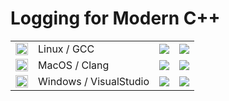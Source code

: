 # Logging for Modern C++

<!-- PROJECT SHIELDS -->
<table align="center" style="“border: none;”">
    <!-- Linux build and test -->
    <tr>
        <td>
            <img src="https://simpleicons.org/icons/ubuntu.svg" width="20" height="20">
        </td>
        <td>
            Linux / GCC
        </td>
        <td>
            <img src="https://img.shields.io/endpoint?url=https://gist.githubusercontent.com/ukoehler/6935a607aff6233d996070495bba70b7/raw/ubuntu-latest-build.json" />
        </td>
        <td>
            <img src="https://img.shields.io/endpoint?url=https://gist.githubusercontent.com/ukoehler/6935a607aff6233d996070495bba70b7/raw/ubuntu-latest-test.json" />
        </td>    
    </tr>
    <!-- MacOS build and test -->
    <tr>
        <td>
            <img src="https://simpleicons.org/icons/macos.svg" width="20" height="20">
        </td>
        <td>
            MacOS / Clang
        </td>
        <td>
            <img src="https://img.shields.io/endpoint?url=https://gist.githubusercontent.com/ukoehler/6935a607aff6233d996070495bba70b7/raw/macos-latest-build.json" />
        </td>
        <td>
            <img src="https://img.shields.io/endpoint?url=https://gist.githubusercontent.com/ukoehler/6935a607aff6233d996070495bba70b7/raw/macos-latest-test.json" />
        </td>    
    </tr>
    <!-- Windows build and test -->
    <tr>
        <td>
            <img src="https://simpleicons.org/icons/windows.svg" width="20" height="20">
        </td>
        <td>
            Windows / VisualStudio
        </td>
        <td>
            <img src="https://img.shields.io/endpoint?url=https://gist.githubusercontent.com/ukoehler/6935a607aff6233d996070495bba70b7/raw/windows-latest-build.json" />
        </td>
        <td>
            <img src="https://img.shields.io/endpoint?url=https://gist.githubusercontent.com/ukoehler/6935a607aff6233d996070495bba70b7/raw/windows-latest-test.json" />
        </td>    
    </tr>
    <!-- Doxygen ClangTidy CppCheck CppLint Coverage Valgrind -->
</table>


